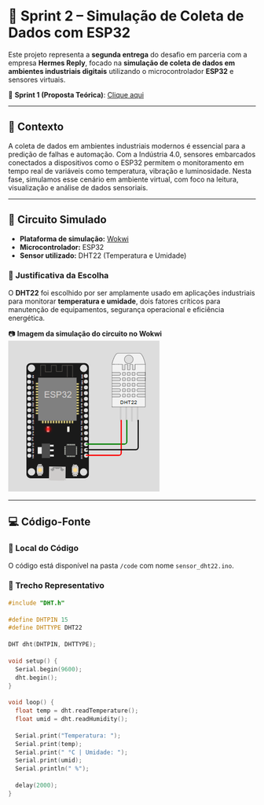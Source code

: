 # 🚀 Sprint 2 – Simulação de Coleta de Dados com ESP32  

Este projeto representa a **segunda entrega** do desafio em parceria com a empresa **Hermes Reply**, focado na **simulação de coleta de dados em ambientes industriais digitais** utilizando o microcontrolador **ESP32** e sensores virtuais.

🔗 **Sprint 1 (Proposta Teórica)**: [Clique aqui](https://github.com/Amand95/Enterprise-Challenge---Sprint-1-)

---

## 🧠 Contexto

A coleta de dados em ambientes industriais modernos é essencial para a predição de falhas e automação. Com a Indústria 4.0, sensores embarcados conectados a dispositivos como o ESP32 permitem o monitoramento em tempo real de variáveis como temperatura, vibração e luminosidade. Nesta fase, simulamos esse cenário em ambiente virtual, com foco na leitura, visualização e análise de dados sensoriais.

---

## 🔌 Circuito Simulado

- **Plataforma de simulação:** [Wokwi](https://wokwi.com/projects/433657543736341505)
- **Microcontrolador:** ESP32
- **Sensor utilizado:** DHT22 (Temperatura e Umidade)

### 🎯 Justificativa da Escolha

O **DHT22** foi escolhido por ser amplamente usado em aplicações industriais para monitorar **temperatura e umidade**, dois fatores críticos para manutenção de equipamentos, segurança operacional e eficiência energética.

📷 **Imagem da simulação do circuito no Wokwi**  
![Circuito Simulado](https://github.com/Amand95/Enterprise-Challenge---Sprint-2/blob/d2fb429154699f07bdc392e484de969c79a59664/ESP32.png)

---

## 💻 Código-Fonte

### 📂 Local do Código
O código está disponível na pasta `/code` com nome `sensor_dht22.ino`.

### 📌 Trecho Representativo

```cpp
#include "DHT.h"

#define DHTPIN 15
#define DHTTYPE DHT22

DHT dht(DHTPIN, DHTTYPE);

void setup() {
  Serial.begin(9600);
  dht.begin();
}

void loop() {
  float temp = dht.readTemperature();
  float umid = dht.readHumidity();

  Serial.print("Temperatura: ");
  Serial.print(temp);
  Serial.print(" °C | Umidade: ");
  Serial.print(umid);
  Serial.println(" %");

  delay(2000);
}
